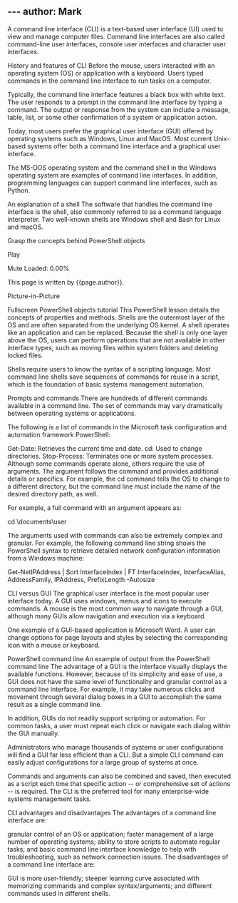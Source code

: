 --- author: Mark
---
A command line interface (CLI) is a text-based user interface (UI) used to view and manage computer files. Command line interfaces are also called command-line user interfaces, console user interfaces and character user interfaces.

History and features of CLI
Before the mouse, users interacted with an operating system (OS) or application with a keyboard. Users typed commands in the command line interface to run tasks on a computer.

Typically, the command line interface features a black box with white text. The user responds to a prompt in the command line interface by typing a command. The output or response from the system can include a message, table, list, or some other confirmation of a system or application action.

Today, most users prefer the graphical user interface (GUI) offered by operating systems such as Windows, Linux and MacOS. Most current Unix-based systems offer both a command line interface and a graphical user interface.

The MS-DOS operating system and the command shell in the Windows operating system are examples of command line interfaces. In addition, programming languages can support command line interfaces, such as Python.



An explanation of a shell
The software that handles the command line interface is the shell, also commonly referred to as a command language interpreter. Two well-known shells are Windows shell and Bash for Linux and macOS.


Grasp the concepts behind PowerShell objects

Play

Mute
Loaded: 0.00%
 
This page is written by {{page.author}}.

Picture-in-Picture

Fullscreen
PowerShell objects tutorial
This PowerShell lesson details the concepts of properties and methods.
Shells are the outermost layer of the OS and are often separated from the underlying OS kernel. A shell operates like an application and can be replaced. Because the shell is only one layer above the OS, users can perform operations that are not available in other interface types, such as moving files within system folders and deleting locked files.

Shells require users to know the syntax of a scripting language. Most command line shells save sequences of commands for reuse in a script, which is the foundation of basic systems management automation.

Prompts and commands
There are hundreds of different commands available in a command line. The set of commands may vary dramatically between operating systems or applications.

The following is a list of commands in the Microsoft task configuration and automation framework PowerShell:

Get-Date: Retrieves the current time and date.
cd: Used to change directories.
Stop-Process: Terminates one or more system processes.
Although some commands operate alone, others require the use of arguments. The argument follows the command and provides additional details or specifics. For example, the cd command tells the OS to change to a different directory, but the command line must include the name of the desired directory path, as well.

For example, a full command with an argument appears as:

cd \documents\user

The arguments used with commands can also be extremely complex and granular. For example, the following command line string shows the PowerShell syntax to retrieve detailed network configuration information from a Windows machine:

Get-NetIPAddress | Sort InterfaceIndex | FT InterfaceIndex, InterfaceAlias, AddressFamily, IPAddress, PrefixLength -Autosize

CLI versus GUI
The graphical user interface is the most popular user interface today. A GUI uses windows, menus and icons to execute commands. A mouse is the most common way to navigate through a GUI, although many GUIs allow navigation and execution via a keyboard.

One example of a GUI-based application is Microsoft Word. A user can change options for page layouts and styles by selecting the corresponding icon with a mouse or keyboard.

PowerShell command line
An example of output from the PowerShell command line
The advantage of a GUI is the interface visually displays the available functions. However, because of its simplicity and ease of use, a GUI does not have the same level of functionality and granular control as a command line interface. For example, it may take numerous clicks and movement through several dialog boxes in a GUI to accomplish the same result as a single command line.

In addition, GUIs do not readily support scripting or automation. For common tasks, a user must repeat each click or navigate each dialog within the GUI manually.

Administrators who manage thousands of systems or user configurations will find a GUI far less efficient than a CLI. But a simple CLI command can easily adjust configurations for a large group of systems at once.

Commands and arguments can also be combined and saved, then executed as a script each time that specific action -- or comprehensive set of actions -- is required. The CLI is the preferred tool for many enterprise-wide systems management tasks.

CLI advantages and disadvantages
The advantages of a command line interface are:

granular control of an OS or application;
faster management of a large number of operating systems;
ability to store scripts to automate regular tasks; and
basic command line interface knowledge to help with troubleshooting, such as network connection issues.
The disadvantages of a command line interface are:

GUI is more user-friendly;
steeper learning curve associated with memorizing commands and complex syntax/arguments; and
different commands used in different shells.
